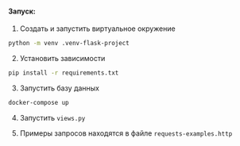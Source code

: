 #### Запуск:

1. Создать и запустить виртуальное окружение
```bash
python -m venv .venv-flask-project
```

2. Установить зависимости
```bash
pip install -r requirements.txt
```

3. Запустить базу данных
```bash
docker-compose up
```

4. Запустить `views.py`

5. Примеры запросов находятся в файле `requests-examples.http`
